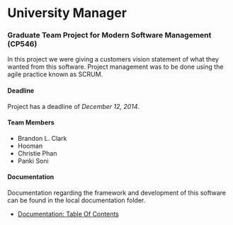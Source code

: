 # University Manager
### Graduate Team Project for Modern Software Management (CP546)
In this project we were giving a customers vision statement of what they wanted from this software.  Project management was to be done using the agile practice known as SCRUM.  

#### Deadline
Project has a deadline of *December 12, 2014*.

#### Team Members
* Brandon L. Clark
* Hooman 
* Christie Phan
* Panki Soni

#### Documentation
Documentation regarding the framework and development of this software can be found in the local documentation folder.
* [Documentation: Table Of Contents](https://github.com/BClark-Grad-Project/CP546/tree/master/docs#university-manager-documentation)
